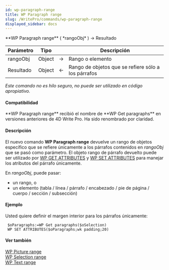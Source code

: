 ```yaml
---
id: wp-paragraph-range
title: WP Paragraph range
slug: /WritePro/commands/wp-paragraph-range
displayed_sidebar: docs
---
```


<!--REF #_command_.WP Paragraph range.Syntax-->**WP Paragraph range** ( *rangoObj* ) -> Resultado<!-- END REF-->
<!--REF #_command_.WP Paragraph range.Params-->
| Parámetro | Tipo |  | Descripción |
| --- | --- | --- | --- |
| rangoObj | Object | &#8594;  | Rango o elemento |
| Resultado | Object | &#8592; | Rango de objetos que se refiere sólo a los párrafos |

<!-- END REF-->

*Este comando no es hilo seguro, no puede ser utilizado en código apropiativo.*


#### Compatibilidad 

<!--REF #_command_.WP Paragraph range.Summary-->**WP Paragraph range** recibió el nombre de **WP Get paragraphs** en versiones anteriores de 4D Write Pro.<!-- END REF--> Ha sido renombrado por claridad.

#### Descripción 

El nuevo comando **WP Paragraph range** devuelve un rango de objetos específico que se refiere únicamente a los párrafos contenidos en *rangoObj* que se pasó como parámetro. El objeto rango de párrafo devuelto puede ser utilizado por [WP GET ATTRIBUTES](wp-get-attributes.md) y [WP SET ATTRIBUTES](wp-set-attributes.md) para manejar los atributos del párrafo únicamente.

En *rangoObj*, puede pasar:

* un rango, o
* un elemento (tabla / línea / párrafo / encabezado / pie de página / cuerpo / sección / subsección)

#### Ejemplo 

Usted quiere definir el margen interior para los párrafos únicamente:

```4d
 $oParagraphs:=WP Get paragraphs($oSelection)
 WP SET ATTRIBUTES($oParagraphs;wk padding;20)
```

#### Ver también 

[WP Picture range](wp-picture-range.md)  
[WP Selection range](wp-selection-range.md)  
[WP Text range](wp-text-range.md)  